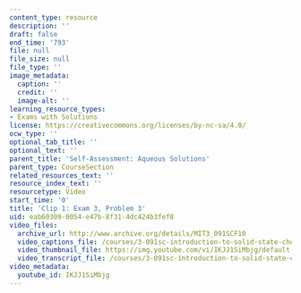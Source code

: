 ```yaml
---
content_type: resource
description: ''
draft: false
end_time: '793'
file: null
file_size: null
file_type: ''
image_metadata:
  caption: ''
  credit: ''
  image-alt: ''
learning_resource_types:
- Exams with Solutions
license: https://creativecommons.org/licenses/by-nc-sa/4.0/
ocw_type: ''
optional_tab_title: ''
optional_text: ''
parent_title: 'Self-Assessment: Aqueous Solutions'
parent_type: CourseSection
related_resources_text: ''
resource_index_text: ''
resourcetype: Video
start_time: '0'
title: 'Clip 1: Exam 3, Problem 3'
uid: eab60309-0054-e47b-8f31-4dc424b3fef8
video_files:
  archive_url: http://www.archive.org/details/MIT3_091SCF10
  video_captions_file: /courses/3-091sc-introduction-to-solid-state-chemistry-fall-2010/ca6ef4ebdc1b5511bf9b892a49c008f8_IKJJ1SiMbjg.vtt
  video_thumbnail_file: https://img.youtube.com/vi/IKJJ1SiMbjg/default.jpg
  video_transcript_file: /courses/3-091sc-introduction-to-solid-state-chemistry-fall-2010/066be4aadc7f8528a6e24e68102be7d9_IKJJ1SiMbjg.pdf
video_metadata:
  youtube_id: IKJJ1SiMbjg
---
```

